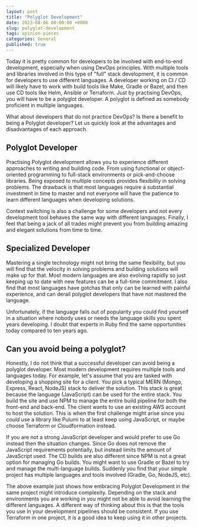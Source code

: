 ```yaml
---
layout: post
title: "Polyglot Development"
date: 2023-08-06 00:00:00 +0000
slug: polyglot-development
tags: opinion-pieces
categories: General
published: true
---
```


Today it is pretty common for developers to be involved with end-to-end development, especially when using DevOps principles. With multiple tools and libraries involved in this type of "full" stack development, it is common for developers to use different languages. A developer working on CI / CD will likely have to work with build tools like Make, Gradle or Bazel, and then use CD tools like Helm, Ansible or Terraform. Just by practising DevOps, you will have to be a polyglot developer. A polyglot is defined as somebody proficient in multiple languages.

What about developers that do not practice DevOps? Is there a benefit to being a Polyglot developer? Let us quickly look at the advantages and disadvantages of each approach.

## Polyglot Developer

Practising Polyglot development allows you to experience different approaches to writing and building code. From using functional or object-oriented programming to full-stack environments or pick-and-choose libraries. Being exposed to multiple concepts provides flexibility in solving problems. The drawback is that most languages require a substantial investment in time to master and not everyone will have the patience to learn different languages when developing solutions.

Context switching is also a challenge for some developers and not every development tool behaves the same way with different languages. Finally, I feel that being a jack of all trades might prevent you from building amazing and elegant solutions from time to time.

## Specialized Developer

Mastering a single technology might not bring the same flexibility, but you will find that the velocity in solving problems and building solutions will make up for that. Most modern languages are also evolving rapidly so just keeping up to date with new features can be a full-time commitment. I also find that most languages have gotchas that only can be learned with painful experience, and can derail polyglot developers that have not mastered the language.

Unfortunately, if the language falls out of popularity you could find yourself in a situation where nobody uses or needs the language skills you spent years developing. I doubt that experts in Ruby find the same opportunities today compared to ten years ago.

## Can you avoid being a polyglot?

Honestly, I do not think that a successful developer can avoid being a polyglot developer. Most modern development requires multiple tools and languages today. For example, let's assume that you are tasked with developing a shopping site for a client. You pick a typical MERN (Mongo, Express, React, NodeJS) stack to deliver the solution. This stack is great because the language (JavaScript) can be used for the entire stack. You build the site and use NPM to manage the entire build pipeline for both the front-end and back-end. The client wants to use an existing AWS account to host the solution. This is when the first challenge might arise since you *could* use a library like Pulumi to at least keep using JavaScript, or maybe choose Terraform or Cloudformation instead.

If you are not a strong JavaScript developer and would prefer to use Go instead then the situation changes. Since Go does not remove the JavaScript requirements potentially, but instead limits the amount of JavaScript used. The CD builds are also different since NPM is not a great option for managing Go builds. You might want to use Gradle or Bazel to try and manage the multi-language builds. Suddenly you find that your simple project has multiple languages and tools involved (Gradle, Go, NodeJS, etc).

The above example just shows how embracing Polyglot Development in the same project might introduce complexity. Depending on the stack and environments you are working in you might not be able to avoid learning the different languages. A different way of thinking about this is that the tools you use in your development pipelines should be consistent. If you use Terraform in one project, it is a good idea to keep using it in other projects.